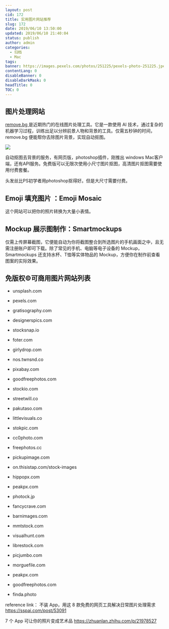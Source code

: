 ```yaml
---
layout: post
cid: 172
title: 实用图片网站推荐
slug: 172
date: 2019/06/10 13:50:00
updated: 2019/06/10 21:40:04
status: publish
author: admin
categories: 
  - 归档
  - Mac
tags: 
banner: https://images.pexels.com/photos/251225/pexels-photo-251225.jpeg?auto=compress&cs=tinysrgb&dpr=2&w=500
contentLang: 0
disableBanner: 0
disableDarkMask: 0
headTitle: 0
TOC: 0
---
```



## 图片处理网站
[remove.bg ](remove.bg  "remove.bg ")是近期热门的在线图片处理工具。它是一款使用 AI 技术，通过复杂的机器学习过程，训练出足以分辨前景人物和背景的工具。仅需五秒钟的时间，remove.bg 便能帮你去除图片背景，实现自动抠图。

![](https://cdn.sspai.com/2019/02/27/fba4a1df5570378a421e54ce0100b1fb.png?imageView2/2/w/1120/q/90/interlace/1/ignore-error/1)

自动抠图去背景的服务，有网页版，photoshop插件，刚推出 windows Mac客户端，还有API服务。免费版可以无限次使用小尺寸图片抠图，高清图片抠图需要使用付费套餐。 

头发丝比PS初学者用photoshop抠得好。但是大尺寸需要付费。

## Emoji 填充图片 ：Emoji Mosaic
这个网站可以把你的照片转换为大量小表情。

## Mockup 展示图制作：Smartmockups
仅需上传屏幕截图，它便能自动为你将截图整合到所选图片的手机画面之中，且无需注册账户即可下载。除了常见的手机、电脑等电子设备的 Mockup，Smartmockups 还支持水杯、T恤等实体物品的 Mockup，方便你在制作前查看图案的实际效果。


## 免版权©️可商用图片网站列表

- unsplash.com

- pexels.com

- gratisography.com

- designerspics.com

- stocksnap.io

- foter.com

- girlydrop.com

- nos.twnsnd.co

- pixabay.com

- goodfreephotos.com

- stockio.com

- streetwill.co

- pakutaso.com

- littlevisuals.co

- stokpic.com

- cc0photo.com

- freephotos.cc

- pickupimage.com

- on.thisistap.com/stock-images

- hippopx.com

- peakpx.com

- photock.jp

- fancycrave.com

- barnimages.com

- mmtstock.com

- visualhunt.com

- librestock.com

- picjumbo.com

- morguefile.com

- peakpx.com

- goodfreephotos.com

- finda.photo




reference link：
不装 App，用这 8 款免费的网页工具解决日常图片处理需求
https://sspai.com/post/53091

7 个 App 可让你的照片变成艺术品
https://zhuanlan.zhihu.com/p/21978527